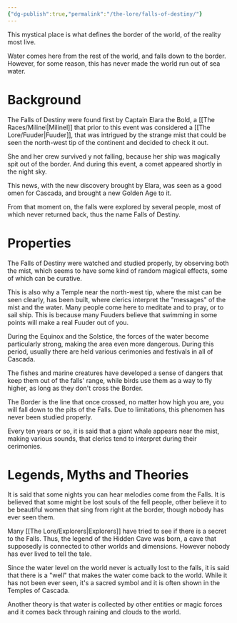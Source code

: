 ```yaml
---
{"dg-publish":true,"permalink":"/the-lore/falls-of-destiny/"}
---
```



This mystical place is what defines the border of the world, of the reality most live.

Water comes here from the rest of the world, and falls down to the border. However, for some reason, this has never made the world run out of sea water.

# Background

The Falls of Destiny were found first by Captain Elara the Bold, a [[The Races/Milinel\|Milinel]] that prior to this event was considered a [[The Lore/Fuuder\|Fuuder]], that was intrigued by the strange mist that could be seen the north-west tip of the continent and decided to check it out.

She and her crew survived y not falling, because her ship was magically spit out of the border. And during this event, a comet appeared shortly in the night sky.

This news, with the new discovery brought by Elara, was seen as a good omen for Cascada, and brought a new Golden Age to it.

From that moment on, the falls were explored by several people, most of which never returned back, thus the name Falls of Destiny.


# Properties

The Falls of Destiny were watched and studied properly, by observing both the mist, which seems to have some kind of random magical effects, some of which can be curative. 

This is also why a Temple near the north-west tip, where the mist can be seen clearly, has been built, where clerics interpret the "messages" of the mist and the water. Many people come here to meditate and to pray, or to sail ship. This is because many Fuuders believe that swimming in some points will make a real Fuuder out of you.


During the Equinox and the Solstice, the forces of the water become particularly strong, making the area even more dangerous. During this period, usually there are held various cerimonies and festivals in all of Cascada.

The fishes and marine creatures have developed a sense of dangers that keep them out of the falls' range, while birds use them as a way to fly higher, as long as they don't cross the Border.

The Border is the line that once crossed, no matter how high you are, you will fall down to the pits of the Falls. Due to limitations, this phenomen has never been studied properly.

Every ten years or so, it is said that a giant whale appears near the mist, making various sounds, that clerics tend to interpret during their cerimonies.


# Legends, Myths and Theories

It is said that some nights you can hear melodies come from the Falls. It is believed that some might be lost souls of the fell people, other believe it to be beautiful women that sing from right at the border, though nobody has ever seen them.

Many [[The Lore/Explorers\|Explorers]] have tried to see if there is a secret to the Falls. Thus, the legend of the Hidden Cave was born, a cave that supposedly is connected to other worlds and dimensions. However nobody has ever lived to tell the tale.


Since the water level on the world never is actually lost to the falls, it is said that there is a "well" that makes the water come back to the world. While it has not been ever seen, it's a sacred symbol and it is often shown in the Temples of Cascada.

Another theory is that water is collected by other entities or magic forces and it comes back through raining and clouds to the world.